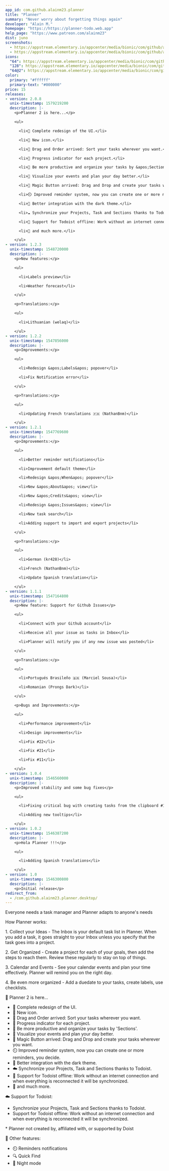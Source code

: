 ```yaml
---
app_id: com.github.alainm23.planner
title: "Planner"
summary: "Never worry about forgetting things again"
developer: "Alain M."
homepage: "https://https://planner-todo.web.app"
help_page: "https://www.patreon.com/alainm23"
dist: juno
screenshots:
  - https://appstream.elementary.io/appcenter/media/bionic/com/github/alainm23.planner/6BFD15B0336B913DF522F033216790E2/screenshots/image-1_orig.png
  - https://appstream.elementary.io/appcenter/media/bionic/com/github/alainm23.planner/6BFD15B0336B913DF522F033216790E2/screenshots/image-2_orig.png
icons:
  "64": https://appstream.elementary.io/appcenter/media/bionic/com/github/alainm23.planner/6BFD15B0336B913DF522F033216790E2/icons/64x64/com.github.alainm23.planner_com.github.alainm23.planner.png
  "128": https://appstream.elementary.io/appcenter/media/bionic/com/github/alainm23.planner/6BFD15B0336B913DF522F033216790E2/icons/128x128/com.github.alainm23.planner_com.github.alainm23.planner.png
  "64@2": https://appstream.elementary.io/appcenter/media/bionic/com/github/alainm23.planner/6BFD15B0336B913DF522F033216790E2/icons/64x64@2/com.github.alainm23.planner_com.github.alainm23.planner.png
color:
  primary: "#ffffff"
  primary-text: "#000000"
price: 15
releases:
- version: 2.0.8
  unix-timestamp: 1579219200
  description: |-
    <p>Planner 2 is here...</p>

    <ul>

      <li>🚀️ Complete redesign of the UI.</li>

      <li>🏅️ New icon.</li>

      <li>🤚️ Drag and Order arrived: Sort your tasks wherever you want.</li>

      <li>💯️ Progress indicator for each project.</li>

      <li>💪️ Be more productive and organize your tasks by &apos;Sections&apos;.</li>

      <li>📅️ Visualize your events and plan your day better.</li>

      <li>💎️ Magic Button arrived: Drag and Drop and create your tasks wherever you want.</li>

      <li>⏲️ Improved reminder system, now you can create one or more reminders, you decide.</li>

      <li>🌙️ Better integration with the dark theme.</li>

      <li>☁️ Synchronize your Projects, Task and Sections thanks to Todoist.</li>

      <li>👷️ Support for Todoist offline: Work without an internet connection and when everything is reconnected it will be synchronized.</li>

      <li>🎉️ and much more.</li>

    </ul>
- version: 1.2.3
  unix-timestamp: 1548720000
  description: |-
    <p>New features:</p>

    <ul>

      <li>Labels preview</li>

      <li>Weather forecast</li>

    </ul>

    <p>Translations:</p>

    <ul>

      <li>Lithuanian (welaq)</li>

    </ul>
- version: 1.2.2
  unix-timestamp: 1547856000
  description: |-
    <p>Improvements:</p>

    <ul>

      <li>Redesign &apos;Labels&apos; popover</li>

      <li>Fix Notification error</li>

    </ul>

    <p>Translations:</p>

    <ul>

      <li>Updating French translations 🇫🇷 (NathanBnm)</li>

    </ul>
- version: 1.2.1
  unix-timestamp: 1547769600
  description: |-
    <p>Improvements:</p>

    <ul>

      <li>Better reminder notifications</li>

      <li>Improvement default theme</li>

      <li>Redesign &apos;When&apos; popover</li>

      <li>New &apos;About&apos; view</li>

      <li>New &apos;Credits&apos; view</li>

      <li>Redesign &apos;Issues&apos; view</li>

      <li>New task search</li>

      <li>Adding support to import and export projects</li>

    </ul>

    <p>Translations:</p>

    <ul>

      <li>German (kr428)</li>

      <li>French (NathanBnm)</li>

      <li>Update Spanish translation</li>

    </ul>
- version: 1.1.1
  unix-timestamp: 1547164800
  description: |-
    <p>New feature: Support for Github Issues</p>

    <ul>

      <li>Connect with your Github account</li>

      <li>Receive all your issue as tasks in Inbox</li>

      <li>Planner will notify you if any new issue was posted</li>

    </ul>

    <p>Translations:</p>

    <ul>

      <li>Portugués Brasileño 🇧🇷 (Marciel Sousa)</li>

      <li>Romanian (Prongs Dark)</li>

    </ul>

    <p>Bugs and Improvements:</p>

    <ul>

      <li>Performance improvement</li>

      <li>Design improvements</li>

      <li>Fix #22</li>

      <li>Fix #21</li>

      <li>Fix #11</li>

    </ul>
- version: 1.0.4
  unix-timestamp: 1546560000
  description: |-
    <p>Improved stability and some bug fixes</p>

    <ul>

      <li>Fixing critical bug with creating tasks from the clipboard #19</li>

      <li>Adding new tooltips</li>

    </ul>
- version: 1.0.2
  unix-timestamp: 1546387200
  description: |-
    <p>Hola Planner !!!</p>

    <ul>

      <li>Adding Spanish translations</li>

    </ul>
- version: 1.0
  unix-timestamp: 1546300800
  description: |-
    <p>Initial release</p>
redirect_from:
  - /com.github.alainm23.planner.desktop/
---
```


<p>Everyone needs a task manager and Planner adapts to anyone&apos;s needs</p>
<p>How Planner works:</p>
<p>1. Collect your Ideas - The Inbox is your default task list in Planner. When you add a task, it goes straight to your Inbox unless you specify that the task goes into a project.</p>
<p>2. Get Organized - Create a project for each of your goals, then add the steps to reach them. Review these regularly to stay on top of things.</p>
<p>3. Calendar and Events - See your calendar events and plan your time effectively. Planner will remind you on the right day.</p>
<p>4. Be even more organized - Add a duedate to your tasks, create labels, use checklists.</p>
<p>🚀️ Planner 2 is here...</p>
<ul>
  <li>🚀️ Complete redesign of the UI.</li>
  <li>🏅️ New icon.</li>
  <li>🤚️ Drag and Order arrived: Sort your tasks wherever you want.</li>
  <li>💯️ Progress indicator for each project.</li>
  <li>💪️ Be more productive and organize your tasks by &apos;Sections&apos;.</li>
  <li>📅️ Visualize your events and plan your day better.</li>
  <li>💎️ Magic Button arrived: Drag and Drop and create your tasks wherever you want.</li>
  <li>⏲️ Improved reminder system, now you can create one or more reminders, you decide.</li>
  <li>🌙️ Better integration with the dark theme.</li>
  <li>☁️ Synchronize your Projects, Task and Sections thanks to Todoist.</li>
  <li>👷️ Support for Todoist offline: Work without an internet connection and when everything is reconnected it will be synchronized.</li>
  <li>🎉️ and much more.</li>
</ul>
<p>☁️ Support for Todoist:</p>
<ul>
  <li>Synchronize your Projects, Task and Sections thanks to Todoist.</li>
  <li>Support for Todoist offline: Work without an internet connection and when everything is reconnected it will be synchronized.</li>
</ul>
<p>* Planner not created by, affiliated with, or supported by Doist</p>
<p>💎️ Other features:</p>
<ul>
  <li>⏲️ Reminders notifications</li>
  <li>🔍️ Quick Find</li>
  <li>🌙️ Night mode</li>
</ul>